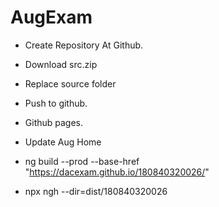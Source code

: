 # AugExam

* Create Repository At Github.
* Download src.zip
* Replace source folder
* Push to github.
* Github pages.
* Update Aug Home

* ng build --prod --base-href "https://dacexam.github.io/180840320026/"
* npx ngh --dir=dist/180840320026